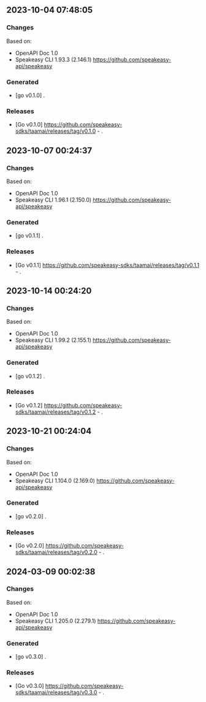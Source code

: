 

## 2023-10-04 07:48:05
### Changes
Based on:
- OpenAPI Doc 1.0 
- Speakeasy CLI 1.93.3 (2.146.1) https://github.com/speakeasy-api/speakeasy
### Generated
- [go v0.1.0] .
### Releases
- [Go v0.1.0] https://github.com/speakeasy-sdks/taamai/releases/tag/v0.1.0 - .

## 2023-10-07 00:24:37
### Changes
Based on:
- OpenAPI Doc 1.0 
- Speakeasy CLI 1.96.1 (2.150.0) https://github.com/speakeasy-api/speakeasy
### Generated
- [go v0.1.1] .
### Releases
- [Go v0.1.1] https://github.com/speakeasy-sdks/taamai/releases/tag/v0.1.1 - .

## 2023-10-14 00:24:20
### Changes
Based on:
- OpenAPI Doc 1.0 
- Speakeasy CLI 1.99.2 (2.155.1) https://github.com/speakeasy-api/speakeasy
### Generated
- [go v0.1.2] .
### Releases
- [Go v0.1.2] https://github.com/speakeasy-sdks/taamai/releases/tag/v0.1.2 - .

## 2023-10-21 00:24:04
### Changes
Based on:
- OpenAPI Doc 1.0 
- Speakeasy CLI 1.104.0 (2.169.0) https://github.com/speakeasy-api/speakeasy
### Generated
- [go v0.2.0] .
### Releases
- [Go v0.2.0] https://github.com/speakeasy-sdks/taamai/releases/tag/v0.2.0 - .

## 2024-03-09 00:02:38
### Changes
Based on:
- OpenAPI Doc 1.0 
- Speakeasy CLI 1.205.0 (2.279.1) https://github.com/speakeasy-api/speakeasy
### Generated
- [go v0.3.0] .
### Releases
- [Go v0.3.0] https://github.com/speakeasy-sdks/taamai/releases/tag/v0.3.0 - .